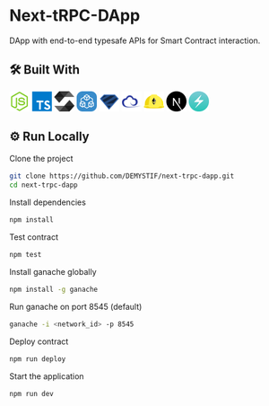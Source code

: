 # Next-tRPC-DApp

DApp with end-to-end typesafe APIs for Smart Contract interaction.

## 🛠 Built With

<div align="left">
<a href="https://nodejs.org/en/" target="_blank" rel="noreferrer"><img src="https://raw.githubusercontent.com/DEMYSTIF/DEMYSTIF/main/assets/icons/nodejs.svg" width="36" height="36" alt="NodeJS" /></a>
<a href="https://www.typescriptlang.org/" target="_blank" rel="noreferrer"><img src="https://raw.githubusercontent.com/DEMYSTIF/DEMYSTIF/main/assets/icons/typescript.svg" width="36" height="36" alt="TypeScript" /></a>
<a href="https://soliditylang.org/" target="_blank" rel="noreferrer"><img src="https://raw.githubusercontent.com/DEMYSTIF/DEMYSTIF/main/assets/icons/solidity.svg" width="36" height="36" alt="Solidity" /></a>
<a href="https://trpc.io/" target="_blank" rel="noreferrer"><img src="https://raw.githubusercontent.com/DEMYSTIF/DEMYSTIF/main/assets/icons/trpc.svg" width="36" height="36" alt="tRPC" /></a>
<a href="https://zod.dev" target="_blank" rel="noreferrer"><img src="https://raw.githubusercontent.com/DEMYSTIF/DEMYSTIF/main/assets/icons/zod.svg" width="36" height="36" alt="Zod" /></a>
<a href="https://ethers.io" target="_blank" rel="noreferrer"><img src="https://raw.githubusercontent.com/DEMYSTIF/DEMYSTIF/main/assets/icons/ethers.svg" width="36" height="36" alt="Ethers" /></a>
<a href="https://hardhat.org/" target="_blank" rel="noreferrer"><img src="https://raw.githubusercontent.com/DEMYSTIF/DEMYSTIF/main/assets/icons/hardhat.svg" width="36" height="36" alt="Hardhat" /></a>
<a href="https://nextjs.org/docs" target="_blank" rel="noreferrer"><img src="https://raw.githubusercontent.com/DEMYSTIF/DEMYSTIF/main/assets/icons/nextjs.svg" width="36" height="36" alt="Next" /></a>
<a href="https://chakra-ui.com/" target="_blank" rel="noreferrer"><img src="https://raw.githubusercontent.com/DEMYSTIF/DEMYSTIF/main/assets/icons/chakra-ui.svg" width="36" height="36" alt="ChakraUI" /></a>
</div>

## ⚙️ Run Locally

Clone the project

```bash
git clone https://github.com/DEMYSTIF/next-trpc-dapp.git
cd next-trpc-dapp
```

Install dependencies

```bash
npm install
```

Test contract

```bash
npm test
```

Install ganache globally

```bash
npm install -g ganache
```

Run ganache on port 8545 (default)

```bash
ganache -i <network_id> -p 8545
```

Deploy contract

```bash
npm run deploy
```

Start the application

```bash
npm run dev
```

